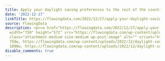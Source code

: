 ```yaml
---
title: Apply your daylight saving preferences to the rest of the country
date: '2022-12-27'
linkTitle: https://flowingdata.com/2022/12/27/apply-your-daylight-saving-preferences-to-the-rest-of-the-country/
source: FlowingData
description: <p><a href="https://flowingdata.com/2022/12/27/apply-your-daylight-saving-preferences-to-the-rest-of-the-country/"><img
  width="750" height="572" src="https://flowingdata.com/wp-content/uploads/2022/12/daylight-savings-preferences-750x572.png"
  class="attachment-medium size-medium wp-post-image" alt="" srcset="https://flowingdata.com/wp-content/uploads/2022/12/daylight-savings-preferences-750x572.png
  750w, https://flowingdata.com/wp-content/uploads/2022/12/daylight-savings-preferences-1090x831.png
  1090w, https://flowingdata.com/wp-content/uploads/2022/12/daylight-savings-preferences-210x160.png  ...
disable_comments: true
---
```

<p><a href="https://flowingdata.com/2022/12/27/apply-your-daylight-saving-preferences-to-the-rest-of-the-country/"><img width="750" height="572" src="https://flowingdata.com/wp-content/uploads/2022/12/daylight-savings-preferences-750x572.png" class="attachment-medium size-medium wp-post-image" alt="" srcset="https://flowingdata.com/wp-content/uploads/2022/12/daylight-savings-preferences-750x572.png 750w, https://flowingdata.com/wp-content/uploads/2022/12/daylight-savings-preferences-1090x831.png 1090w, https://flowingdata.com/wp-content/uploads/2022/12/daylight-savings-preferences-210x160.png  ...
